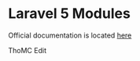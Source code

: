 Laravel 5 Modules
==============

Official documentation is located [here](http://sky.pingpong-labs.com/docs/2.0/modules)

ThoMC Edit